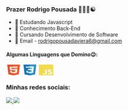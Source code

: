 ### Prazer Rodrigo Pousada 👋🏾🥇☯️


- 🚀 Estudando Javascript
- 👔 Conhecimento Back-End
- 🥼 Cursando Desenvolvimento de Software
- 📩 Email - rodrigopousadaviera6@gmail.com

#### Algumas Linguagens que Domino😉:
<div style="display: inline_block">
  
  <img align="center" alt="Rdg-HTML" height="30" width="40" src="https://raw.githubusercontent.com/devicons/devicon/master/icons/html5/html5-original.svg">
  <img align="center" alt="Rdg-CSS" height="30" width="40" src="https://raw.githubusercontent.com/devicons/devicon/master/icons/css3/css3-original.svg">
  <img align="center" alt="Rdg-Js" height="30" width="40" src="https://raw.githubusercontent.com/devicons/devicon/master/icons/javascript/javascript-plain.svg">
  
</div>

### Minhas redes sociais:
<a href="https://www.linkedin.com/in/rodrigo-pousada-vieira-92b606208/"><img src="https://img.shields.io/badge/LinkedIn-F6F6F6?style=for-the-badge&logo=linkedin&logoColor=blue"> </img></a>
<a href="instagram.com/rdgcria7"><img src="https://img.shields.io/badge/Instagram-F6F6F6?style=for-the-badge&logo=Instagram&logoColor=rose"></img></a>
